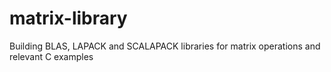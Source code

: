 # matrix-library
Building BLAS, LAPACK and SCALAPACK libraries for matrix operations and relevant C examples
